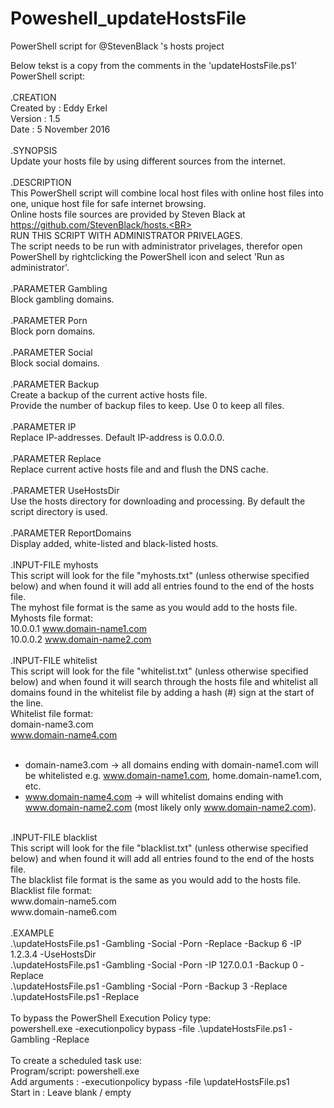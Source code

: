 # Poweshell_updateHostsFile
PowerShell script for @StevenBlack 's hosts project

Below tekst is a copy from the comments in the 'updateHostsFile.ps1' PowerShell script:<BR>
<BR>
.CREATION<BR>
Created by : Eddy Erkel<BR>
Version    : 1.5<BR>
Date       : 5 November 2016<BR>
<BR>
.SYNOPSIS<BR>
Update your hosts file by using different sources from the internet.<BR>
<BR>
.DESCRIPTION<BR>
This PowerShell script will combine local host files with online host files into one, unique host file for safe internet browsing.<BR>
Online hosts file sources are provided by Steven Black at https://github.com/StevenBlack/hosts.<BR>
<BR>
RUN THIS SCRIPT WITH ADMINISTRATOR PRIVELAGES.<BR>
The script needs to be run with administrator privelages, therefor open PowerShell by rightclicking the PowerShell icon and select 'Run as administrator'.<BR>
<BR>
.PARAMETER Gambling<BR>
Block gambling domains.<BR>
<BR>
.PARAMETER Porn<BR>
Block porn domains.<BR>
<BR>
.PARAMETER Social<BR>
Block social domains.<BR>
<BR>
.PARAMETER Backup<BR>
Create a backup of the current active hosts file.<BR> 
Provide the number of backup files to keep. Use 0 to keep all files.<BR>
<BR>
.PARAMETER IP<BR>
Replace IP-addresses. Default IP-address is 0.0.0.0.<BR>
<BR>
.PARAMETER Replace<BR>
Replace current active hosts file and and flush the DNS cache.<BR>
<BR>
.PARAMETER UseHostsDir<BR>
Use the hosts directory for downloading and processing. By default the script directory is used.<BR>
<BR>
.PARAMETER ReportDomains<BR>
Display added, white-listed and black-listed hosts.<BR>
<BR>
.INPUT-FILE myhosts<BR>
This script will look for the file "myhosts.txt" (unless otherwise specified below) and when found it will add all entries found to the end of the hosts file.<BR>
The myhost file format is the same as you would add to the hosts file.<BR>
Myhosts file format:<BR>
10.0.0.1 www.domain-name1.com<BR>
10.0.0.2 www.domain-name2.com<BR>
<BR>
.INPUT-FILE whitelist<BR>
This script will look for the file "whitelist.txt" (unless otherwise specified below) and when found it will search through the hosts file and whitelist all domains found in the whitelist file by adding a hash (#) sign at the start of the line.<BR>
Whitelist file format:<BR> 
domain-name3.com<BR>
www.domain-name4.com<BR>
<BR>
* domain-name3.com -> all domains ending with domain-name1.com will be whitelisted e.g. www.domain-name1.com, home.domain-name1.com, etc.<BR>
* www.domain-name4.com -> will whitelist domains ending with www.domain-name2.com (most likely only www.domain-name2.com).<BR>
<BR>
.INPUT-FILE blacklist<BR>
This script will look for the file "blacklist.txt" (unless otherwise specified below) and when found it will add all entries found to the end of the hosts file.<BR>
The blacklist file format is the same as you would add to the hosts file.<BR>
Blacklist file format:<BR> 
www.domain-name5.com<BR>
www.domain-name6.com<BR>
<BR>
.EXAMPLE<BR>
.\updateHostsFile.ps1 -Gambling -Social -Porn -Replace -Backup 6 -IP 1.2.3.4 -UseHostsDir<BR>
.\updateHostsFile.ps1 -Gambling -Social -Porn -IP 127.0.0.1 -Backup 0 -Replace<BR>
.\updateHostsFile.ps1 -Gambling -Social -Porn -Backup 3 -Replace<BR>
.\updateHostsFile.ps1 -Replace<BR>
<BR>
To bypass the PowerShell Execution Policy type:<BR>
powershell.exe -executionpolicy bypass -file .\updateHostsFile.ps1 -Gambling -Replace<BR>
<BR>
To create a scheduled task use:<BR>
Program/script: powershell.exe<BR>
Add arguments : -executionpolicy bypass -file <Path-to-script>\updateHostsFile.ps1<BR>
Start in	  : Leave blank / empty<BR>
<BR>
